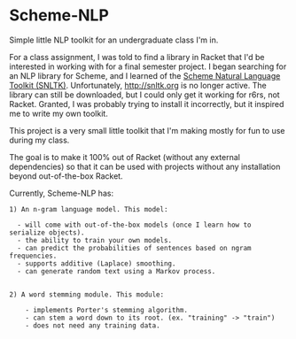 Scheme-NLP
==========

Simple little NLP toolkit for an undergraduate class I'm in.

For a class assignment, I was told to find a library in Racket that I'd be interested in working with for a final semester project. I began searching for an NLP library for Scheme, and I learned of the <a href="https://www.academia.edu/1592758/The_Scheme_Natural_Language_Toolkit_SNLTK_">Scheme Natural Language Toolkit (SNLTK)</a>. Unfortunately, http://snltk.org is no longer active. The library can still be downloaded, but I could only get it working for r6rs, not Racket. Granted, I was probably trying to install it incorrectly, but it inspired me to write my own toolkit.

This project is a very small little toolkit that I'm making mostly for fun to use during my class. 

The goal is to make it 100% out of Racket (without any external dependencies) so that it can be used with projects without any installation beyond out-of-the-box Racket.


Currently, Scheme-NLP has:

    1) An n-gram language model. This model:
  
      - will come with out-of-the-box models (once I learn how to serialize objects).
      - the ability to train your own models.
      - can predict the probabilities of sentences based on ngram frequencies.
      - supports additive (Laplace) smoothing.
      - can generate random text using a Markov process.


    2) A word stemming module. This module:

        - implements Porter's stemming algorithm.
        - can stem a word down to its root. (ex. "training" -> "train")
        - does not need any training data.
